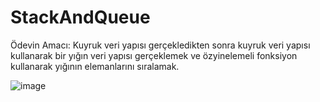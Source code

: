# StackAndQueue

Ödevin Amacı: Kuyruk veri yapısı gerçekledikten sonra kuyruk veri yapısı kullanarak bir yığın veri yapısı gerçeklemek ve özyinelemeli fonksiyon kullanarak yığının elemanlarını sıralamak.

![image](https://user-images.githubusercontent.com/95475477/210340692-496c5cba-8601-424c-aeb7-e69db36df64d.png)

